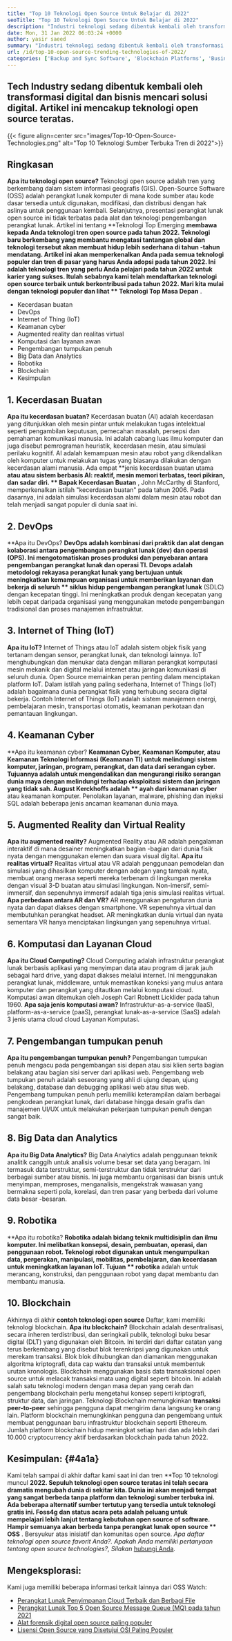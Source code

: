 ```yaml
---
title: "Top 10 Teknologi Open Source Untuk Belajar di 2022" 
seoTitle: "Top 10 Teknologi Open Source Untuk Belajar di 2022" 
description: "Industri teknologi sedang dibentuk kembali oleh transformasi digital dan bisnis mencari solusi digital. Posting ini mencakup teknologi open source teratas" 
date: Mon, 31 Jan 2022 06:03:24 +0000
author: yasir saeed
summary: "Industri teknologi sedang dibentuk kembali oleh transformasi digital dan bisnis mencari solusi digital. Artikel ini mencakup teknologi open source teratas." 
url: /id/top-10-open-source-trending-technologies-of-2022/
categories: ['Backup and Sync Software', 'Blockchain Platforms', 'Business Intelligence Software', 'DevOps', 'Software Development']
---
```


## Tech Industry sedang dibentuk kembali oleh transformasi digital dan bisnis mencari solusi digital. Artikel ini mencakup teknologi open source teratas.

{{< figure align=center src="images/Top-10-Open-Source-Technologies.png" alt="Top 10 Teknologi Sumber Terbuka Tren di 2022">}}


## **Ringkasan**
**Apa itu teknologi open source?**  Teknologi open source adalah tren yang berkembang dalam sistem informasi geografis (GIS). Open-Source Software (OSS) adalah perangkat lunak komputer di mana kode sumber atau kode dasar tersedia untuk digunakan, modifikasi, dan distribusi dengan hak aslinya untuk penggunaan kembali. Selanjutnya, presentasi perangkat lunak open source ini tidak terbatas pada alat dan teknologi pengembangan perangkat lunak.
Artikel ini tentang **Teknologi Top Emerging  **membawa kepada Anda teknologi tren open source pada tahun 2022. Teknologi baru berkembang yang membantu mengatasi tantangan global dan teknologi tersebut akan membuat hidup lebih sederhana di tahun -tahun mendatang. Artikel ini akan memperkenalkan Anda pada semua teknologi populer dan tren di pasar yang harus Anda adopsi pada tahun 2022. Ini adalah teknologi tren yang perlu Anda pelajari pada tahun 2022 untuk karier yang sukses. Itulah sebabnya kami telah mendaftarkan teknologi open source terbaik untuk berkontribusi pada tahun 2022. Mari kita mulai dengan teknologi populer dan lihat **  Teknologi Top Masa Depan** .
  * Kecerdasan buatan
  * DevOps
  * Internet of Thing (IoT)
  * Keamanan cyber
  * Augmented reality dan realitas virtual
  * Komputasi dan layanan awan
  * Pengembangan tumpukan penuh
  * Big Data dan Analytics
  * Robotika
  * Blockchain
  * Kesimpulan

## 1. Kecerdasan Buatan
**Apa itu kecerdasan buatan?**  Kecerdasan buatan (AI) adalah kecerdasan yang ditunjukkan oleh mesin pintar untuk melakukan tugas intelektual seperti pengambilan keputusan, pemecahan masalah, persepsi dan pemahaman komunikasi manusia. Ini adalah cabang luas ilmu komputer dan juga disebut pemrograman heuristik, kecerdasan mesin, atau simulasi perilaku kognitif. AI adalah kemampuan mesin atau robot yang dikendalikan oleh komputer untuk melakukan tugas yang biasanya dilakukan dengan kecerdasan alami manusia.
Ada empat **jenis kecerdasan buatan utama  **atau atau sistem berbasis AI: reaktif, mesin memori terbatas, teori pikiran, dan sadar diri. **  Bapak Kecerdasan Buatan** , John McCarthy di Stanford, memperkenalkan istilah "kecerdasan buatan" pada tahun 2006. Pada dasarnya, ini adalah simulasi kecerdasan alami dalam mesin atau robot dan telah menjadi sangat populer di dunia saat ini.

## 2. DevOps
**Apa itu DevOps?  **DevOps adalah kombinasi dari praktik dan alat dengan kolaborasi antara pengembangan perangkat lunak (dev) dan operasi (OPS). Ini mengotomatiskan proses produksi dan penyebaran antara pengembangan perangkat lunak dan operasi TI. Devops adalah metodologi rekayasa perangkat lunak yang bertujuan untuk meningkatkan kemampuan organisasi untuk memberikan layanan dan bekerja di seluruh **  siklus hidup pengembangan perangkat lunak**  (SDLC) dengan kecepatan tinggi. Ini meningkatkan produk dengan kecepatan yang lebih cepat daripada organisasi yang menggunakan metode pengembangan tradisional dan proses manajemen infrastruktur.

## 3. Internet of Thing (IoT)
**Apa itu IoT?**  Internet of Things atau IoT adalah sistem objek fisik yang tertanam dengan sensor, perangkat lunak, dan teknologi lainnya. IoT menghubungkan dan menukar data dengan miliaran perangkat komputasi mesin mekanik dan digital melalui internet atau jaringan komunikasi di seluruh dunia. Open Source memainkan peran penting dalam menciptakan platform IoT. Dalam istilah yang paling sederhana, Internet of Things (IoT) adalah bagaimana dunia perangkat fisik yang terhubung secara digital bekerja. Contoh Internet of Things (IoT) adalah sistem manajemen energi, pembelajaran mesin, transportasi otomatis, keamanan perkotaan dan pemantauan lingkungan.

## 4. Keamanan Cyber
**Apa itu keamanan cyber?  **Keamanan Cyber, Keamanan Komputer, atau Keamanan Teknologi Informasi (Keamanan TI) untuk melindungi sistem komputer, jaringan, program, perangkat, dan data dari serangan cyber. Tujuannya adalah untuk mengendalikan dan mengurangi risiko serangan dunia maya dengan melindungi terhadap eksploitasi sistem dan jaringan yang tidak sah. August Kerckhoffs adalah **  ayah dari keamanan cyber**  atau keamanan komputer. Penolakan layanan, malware, phishing dan injeksi SQL adalah beberapa jenis ancaman keamanan dunia maya.

## 5. Augmented Reality dan Virtual Reality
**Apa itu augmented reality?**  Augmented Reality atau AR adalah pengalaman interaktif di mana desainer meningkatkan bagian -bagian dari dunia fisik nyata dengan menggunakan elemen dan suara visual digital.
**Apa itu realitas virtual?**  Realitas virtual atau VR adalah penggunaan pemodelan dan simulasi yang dihasilkan komputer dengan adegan yang tampak nyata, membuat orang merasa seperti mereka terbenam di lingkungan mereka dengan visual 3-D buatan atau simulasi lingkungan. Non-imersif, semi-immersif, dan sepenuhnya immersif adalah tiga jenis simulasi realitas virtual.
**Apa perbedaan antara AR dan VR?**  AR menggunakan pengaturan dunia nyata dan dapat diakses dengan smartphone. VR sepenuhnya virtual dan membutuhkan perangkat headset. AR meningkatkan dunia virtual dan nyata sementara VR hanya menciptakan lingkungan yang sepenuhnya virtual.

## 6. Komputasi dan Layanan Cloud
**Apa itu Cloud Computing?**  Cloud Computing adalah infrastruktur perangkat lunak berbasis aplikasi yang menyimpan data atau program di jarak jauh sebagai hard drive, yang dapat diakses melalui internet. Ini menggunakan perangkat lunak, middleware, untuk memastikan koneksi yang mulus antara komputer dan perangkat yang ditautkan melalui komputasi cloud. Komputasi awan ditemukan oleh Joseph Carl Robnett Licklider pada tahun 1960.
**Apa saja jenis komputasi awan?**  Infrastruktur-as-a-service (IaaS), platform-as-a-service (paaS), perangkat lunak-as-a-service (SaaS) adalah 3 jenis utama cloud cloud Layanan Komputasi.

## 7. Pengembangan tumpukan penuh
**Apa itu pengembangan tumpukan penuh?**  Pengembangan tumpukan penuh mengacu pada pengembangan sisi depan atau sisi klien serta bagian belakang atau bagian sisi server dari aplikasi web. Pengembang web tumpukan penuh adalah seseorang yang ahli di ujung depan, ujung belakang, database dan debugging aplikasi web atau situs web. Pengembang tumpukan penuh perlu memiliki keterampilan dalam berbagai pengkodean perangkat lunak, dari database hingga desain grafis dan manajemen UI/UX untuk melakukan pekerjaan tumpukan penuh dengan sangat baik.

## 8. Big Data dan Analytics
**Apa itu Big Data Analytics?**  Big Data Analytics adalah penggunaan teknik analitik canggih untuk analisis volume besar set data yang beragam. Ini termasuk data terstruktur, semi-terstruktur dan tidak terstruktur dari berbagai sumber atau bisnis. Ini juga membantu organisasi dan bisnis untuk menyimpan, memproses, menganalisis, mengekstrak wawasan yang bermakna seperti pola, korelasi, dan tren pasar yang berbeda dari volume data besar -besaran.

## 9. Robotika
**Apa itu robotika?  **Robotika adalah bidang teknik multidisiplin dan ilmu komputer. Ini melibatkan konsepsi, desain, pembuatan, operasi, dan penggunaan robot. Teknologi robot digunakan untuk mengumpulkan data, pergerakan, manipulasi, mobilitas, pembelajaran, dan kecerdasan untuk meningkatkan layanan IoT. Tujuan **  robotika**  adalah untuk merancang, konstruksi, dan penggunaan robot yang dapat membantu dan membantu manusia.

## 10. Blockchain
Akhirnya di akhir **contoh teknologi open source**  Daftar, kami memiliki teknologi blockchain.
**Apa itu blockchain?**  Blockchain adalah desentralisasi, secara inheren terdistribusi, dan seringkali publik, teknologi buku besar digital (DLT) yang digunakan oleh Bitcoin. Ini terdiri dari daftar catatan yang terus berkembang yang disebut blok terenkripsi yang digunakan untuk merekam transaksi. Blok blok dihubungkan dan diamankan menggunakan algoritma kriptografi, data cap waktu dan transaksi untuk membentuk urutan kronologis. Blockchain menggunakan basis data transaksional open source untuk melacak transaksi mata uang digital seperti bitcoin. Ini adalah salah satu teknologi modern dengan masa depan yang cerah dan pengembang blockchain perlu mengetahui konsep seperti kriptografi, struktur data, dan jaringan.
Teknologi Blockchain memungkinkan **transaksi peer-to-peer**  sehingga pengguna dapat mengirim dana langsung ke orang lain. Platform blockchain memungkinkan pengguna dan pengembang untuk membuat penggunaan baru infrastruktur blockchain seperti Ethereum. Jumlah platform blockchain hidup meningkat setiap hari dan ada lebih dari 10.000 cryptocurrency aktif berdasarkan blockchain pada tahun 2022.

## **Kesimpulan:** {#4a1a}
Kami telah sampai di akhir daftar kami saat ini dan tren **Top 10 teknologi muncul  **2022. Sepuluh teknologi open source teratas ini telah secara dramatis mengubah dunia di sekitar kita. Dunia ini akan menjadi tempat yang sangat berbeda tanpa platform dan teknologi sumber terbuka ini. Ada beberapa alternatif sumber tertutup yang tersedia untuk teknologi gratis ini. Foss4g dan status acara peta adalah peluang untuk mempelajari lebih lanjut tentang kebutuhan open source of software. Hampir semuanya akan berbeda tanpa perangkat lunak open source **  OSS** . Bersyukur atas inisiatif dan komunitas open source.
_Apa daftar teknologi open source favorit Anda?. Apakah Anda memiliki pertanyaan tentang open source _technologies_?, Silakan_ [hubungi Anda][1].

## Mengeksplorasi:
Kami juga memiliki beberapa informasi terkait lainnya dari OSS Watch:
  * [Perangkat Lunak Penyimpanan Cloud Terbaik dan Berbagi File][2]
  * [Perangkat Lunak Top 5 Open Source Message Queue (MQ) pada tahun 2021][3]
  * [Alat forensik digital open source paling populer][4]
  * [Lisensi Open Source yang Disetujui OSI Paling Populer][5]

  
[1]: mailto:yasir.saeed@aspose.com
[2]: https://products.containerize.com/backup-and-sync/
[3]: https://blog.containerize.com/message-queue-software/top-5-open-source-message-queue-software-in-2021/
[4]: https://blog.containerize.com/digital-forensic-tools/top-5-open-source-digital-forensic-tools-in-2021/
[5]: https://blog.containerize.com/licenses-standards/top-5-most-popular-osi-approved-open-source-licenses-of-2021/
